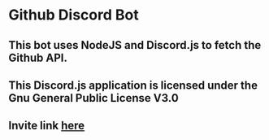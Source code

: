 ﻿# Github Discord Bot
## This bot uses NodeJS and Discord.js to fetch the Github API.
## This Discord.js application is licensed under the Gnu General Public License V3.0
## Invite link [here](https://discord.com/oauth2/authorize?client_id=729383610213466203&scope=bot&permissions=8)
